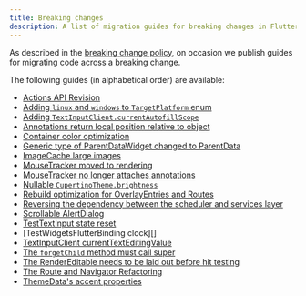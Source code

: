 ```yaml
---
title: Breaking changes
description: A list of migration guides for breaking changes in Flutter.
---
```


As described in the [breaking change policy][], on occasion we publish guides
for migrating code across a breaking change.

The following guides (in alphabetical order) are available:

* [Actions API Revision][]
* [Adding `linux` and `windows` to `TargetPlatform` enum][]
* [Adding `TextInputClient.currentAutofillScope`][]
* [Annotations return local position relative to object][]
* [Container color optimization][]
* [Generic type of ParentDataWidget changed to ParentData][]
* [ImageCache large images][]
* [MouseTracker moved to rendering][]
* [MouseTracker no longer attaches annotations][]
* [Nullable `CupertinoTheme.brightness`][]
* [Rebuild optimization for OverlayEntries and Routes][]
* [Reversing the dependency between the scheduler and services layer][]
* [Scrollable AlertDialog][]
* [TestTextInput state reset][]
* [TestWidgetsFlutterBinding clock][]
* [TextInputClient currentTextEditingValue][]
* [The `forgetChild` method must call super][]
* [The RenderEditable needs to be laid out before hit testing][]
* [The Route and Navigator Refactoring][]
* [ThemeData's accent properties][]

[Actions API Revision]: /docs/release/breaking-changes/actions-api-revision
[Adding `linux` and `windows` to `TargetPlatform` enum]: /docs/release/breaking-changes/target-platform-linux-windows
[Adding `TextInputClient.currentAutofillScope`]: /docs/release/breaking-changes/add-currentAutofillScope-to-TextInputClient
[Annotations return local position relative to object]: /docs/release/breaking-changes/annotations-return-local-position-relative-to-object
[breaking change policy]: /docs/resources/compatibility
[Container color optimization]: /docs/release/breaking-changes/container-color
[Generic type of ParentDataWidget changed to ParentData]: /docs/release/breaking-changes/parent-data-widget-generic-type
[ImageCache and ImageProvider changes]: /docs/release/breaking-changes/image-cache-and-provider
[ImageCache large images]: /docs/release/breaking-changes/imagecache-large-images
[MouseTracker moved to rendering]: /docs/release/breaking-changes/mouse-tracker-moved-to-rendering
[MouseTracker no longer attaches annotations]: /docs/release/breaking-changes/mouse-tracker-no-longer-attaches-annotations
[Nullable `CupertinoTheme.brightness`]: /docs/release/breaking-changes/nullable-cupertinothemedata-brightness
[Rebuild optimization for OverlayEntries and Routes]: /docs/release/breaking-changes/overlay-entry-rebuilds
[Reversing the dependency between the scheduler and services layer]: /docs/release/breaking-changes/services-scheduler-dependency-reversed
[Scrollable AlertDialog]: /docs/release/breaking-changes/scrollable-alert-dialog
[TestTextInput state reset]: /docs/release/breaking-changes/test-text-input
[TestWidgetsFlutterBinding.clock]: /docs/release/breaking-changes/test-widgets-flutter-binding-clock
[TextInputClient currentTextEditingValue]: /docs/release/breaking-changes/text-input-client-current-value
[The `forgetChild` method must call super]: /docs/release/breaking-changes/forgetchild-call-super
[The RenderEditable needs to be laid out before hit testing]: /docs/release/breaking-changes/rendereditable-layout-before-hit-test
[The Route and Navigator Refactoring]: /docs/release/breaking-changes/route-navigator-refactoring
[ThemeData's accent properties]: /docs/release/breaking-changes/theme-data-accent-properties
